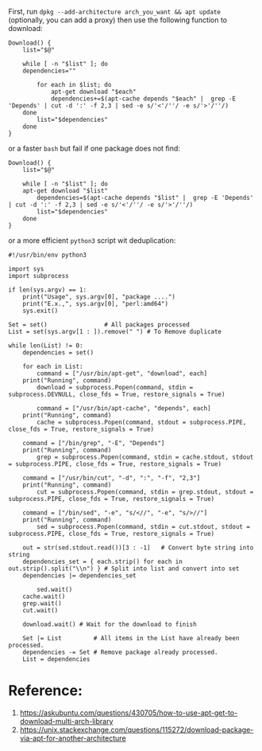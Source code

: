 First, run `dpkg --add-architecture arch_you_want && apt update` (optionally, you can add a proxy) then use the following function to download:

```
Download() {
    list="$@"

    while [ -n "$list" ]; do
	dependencies=""

        for each in $list; do
            apt-get download "$each"
            dependencies+=$(apt-cache depends "$each" |  grep -E 'Depends' | cut -d ':' -f 2,3 | sed -e s/'<'/''/ -e s/'>'/''/)
	done
        list="$dependencies"
    done
}
```

or a faster `bash` but fail if one package does not find:

```
Download() {
    list="$@"

    while [ -n "$list" ]; do
	apt-get download "$list"
        dependencies=$(apt-cache depends "$list" |  grep -E 'Depends' | cut -d ':' -f 2,3 | sed -e s/'<'/''/ -e s/'>'/''/)
        list="$dependencies"
    done
}
```

or a more efficient `python3` script wit deduplication:

```
#!/usr/bin/env python3

import sys
import subprocess

if len(sys.argv) == 1:
    print("Usage", sys.argv[0], "package ....")
    print("E.x.,", sys.argv[0], "perl:amd64")
    sys.exit()

Set = set()                # All packages processed
List = set(sys.argv[1 : ]).remove(" ") # To Remove duplicate

while len(List) != 0:
    dependencies = set()

    for each in List:
        command = ["/usr/bin/apt-get", "download", each]
	print("Running", command)
        download = subprocess.Popen(command, stdin = subprocess.DEVNULL, close_fds = True, restore_signals = True)

        command = ["/usr/bin/apt-cache", "depends", each]
	print("Running", command)
        cache = subprocess.Popen(command, stdout = subprocess.PIPE, close_fds = True, restore_signals = True)

	command = ["/bin/grep", "-E", "Depends"]
	print("Running", command)
        grep = subprocess.Popen(command, stdin = cache.stdout, stdout = subprocess.PIPE, close_fds = True, restore_signals = True)

	command = ["/usr/bin/cut", "-d", ":", "-f", "2,3"]
	print("Running", command)
        cut = subprocess.Popen(command, stdin = grep.stdout, stdout = subprocess.PIPE, close_fds = True, restore_signals = True)

	command = ["/bin/sed", "-e", "s/<//", "-e", "s/>//"]
	print("Running", command)
        sed = subprocess.Popen(command, stdin = cut.stdout, stdout = subprocess.PIPE, close_fds = True, restore_signals = True)

	out = str(sed.stdout.read())[3 : -1]   # Convert byte string into string
	dependencies_set = { each.strip() for each in out.strip().split("\\n") } # Split into list and convert into set
	dependencies |= dependencies_set

        sed.wait()
	cache.wait()
	grep.wait()
	cut.wait()

	download.wait() # Wait for the download to finish

    Set |= List         # All items in the List have already been processed.
    dependencies -= Set # Remove package already processed.
    List = dependencies
```

# Reference:

 1. https://askubuntu.com/questions/430705/how-to-use-apt-get-to-download-multi-arch-library
 2. https://unix.stackexchange.com/questions/115272/download-package-via-apt-for-another-architecture
